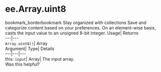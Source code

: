  
#  ee.Array.uint8 
bookmark_borderbookmark Stay organized with collections  Save and categorize content based on your preferences.
On an element-wise basis, casts the input value to an unsigned 8-bit integer. 
Usage| Returns  
---|---  
`Array.uint8()`| Array  
Argument| Type| Details  
---|---|---  
this: `input`| Array| The input array.  
Was this helpful?
